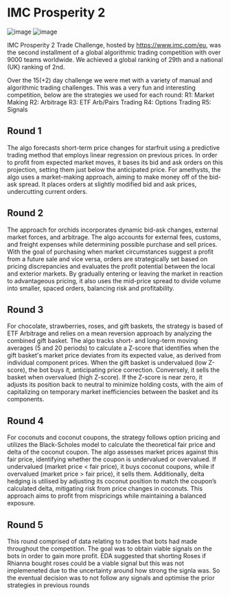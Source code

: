 # IMC Prosperity 2

![image](https://github.com/user-attachments/assets/ebe1eefd-7670-4676-b677-d0ffbef7fd01)
![image](https://github.com/user-attachments/assets/d16151d5-8c5d-46db-a0a0-1556235b3c30)

IMC Prosperity 2 Trade Challenge, hosted by https://www.imc.com/eu, was the second installment of a global algorithmic trading competition with over 9000 teams worldwide. We achieved a global ranking of 29th and a national (UK) ranking of 2nd. 

Over the 15(+2) day challenge we were met with a variety of manual and algorithmic trading challenges. This was a very fun and interesting competition, below are the strategies we used for each round:
R1: Market Making
R2: Arbitrage
R3: ETF Arb/Pairs Trading
R4: Options Trading
R5: Signals

## Round 1
The algo forecasts short-term price changes for starfruit using a predictive trading method that employs linear regression on previous prices. In order to profit from expected market moves, it bases its bid and ask orders on this projection, setting them just below the anticipated price. For amethysts, the algo uses a market-making approach, aiming to make money off of the bid-ask spread. It places orders at slightly modified bid and ask prices, undercutting current orders. 

## Round 2
The approach for orchids incorporates dynamic bid-ask changes, external market forces, and arbitrage. The algo accounts for external fees, customs, and freight expenses while determining possible purchase and sell prices. With the goal of purchasing when market circumstances suggest a profit from a future sale and vice versa, orders are strategically set based on pricing discrepancies and evaluates the profit potential between the local and exterior markets. By gradually entering or leaving the market in reaction to advantageous pricing, it also uses the mid-price spread to divide volume into smaller, spaced orders, balancing risk and profitability.

## Round 3
For chocolate, strawberries, roses, and gift baskets, the strategy is based of ETF Arbitrage and relies on a mean reversion approach by analyzing the combined gift basket. The algo tracks short- and long-term moving averages (5 and 20 periods) to calculate a Z-score that identifies when the gift basket's market price deviates from its expected value, as derived from individual component prices. When the gift basket is undervalued (low Z-score), the bot buys it, anticipating price correction. Conversely, it sells the basket when overvalued (high Z-score). If the Z-score is near zero, it adjusts its position back to neutral to minimize holding costs, with the aim of capitalizing on temporary market inefficiencies between the basket and its components.

## Round 4
For coconuts and coconut coupons, the strategy follows option pricing and utilizes the Black-Scholes model to calculate the theoretical fair price and delta of the coconut coupon. The algo assesses market prices against this fair price, identifying whether the coupon is undervalued or overvalued. If undervalued (market price < fair price), it buys coconut coupons, while if overvalued (market price > fair price), it sells them. Additionally, delta hedging is utilised by adjusting its coconut position to match the coupon’s calculated delta, mitigating risk from price changes in coconuts. This approach aims to profit from mispricings while maintaining a balanced exposure.

## Round 5
This round comprised of data relating to trades that bots had made throughout the competition. The goal was to obtain viable signals on the bots in order to gain more profit. EDA suggested that shorting Roses if Rhianna bought roses could be a viable signal but this was not implemeneted due to the uncertainty around how strong the signla was. So the eventual decision was to not follow any signals and optimise the prior strategies in previous rounds
